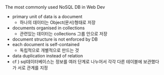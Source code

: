 The most commonly used NoSQL DB in Web Dev

- primary unit of data is a document
    - 하나의 데이터는 Object(문서)형태로 저장
- documents organised in collections
    - 관련있는 데이터는 collections 그룹 안으로 저장
- document structure is not enforced by DB
- each document is self-contained
    - 독립적으로 개별적으로 만드는 것
- data duplication instead of relation
- cf ) sql데이터베이스는  정보를 여러 단계로 나누어서 각각 다른 테이블에 보관했다가 서로 관계를 지정